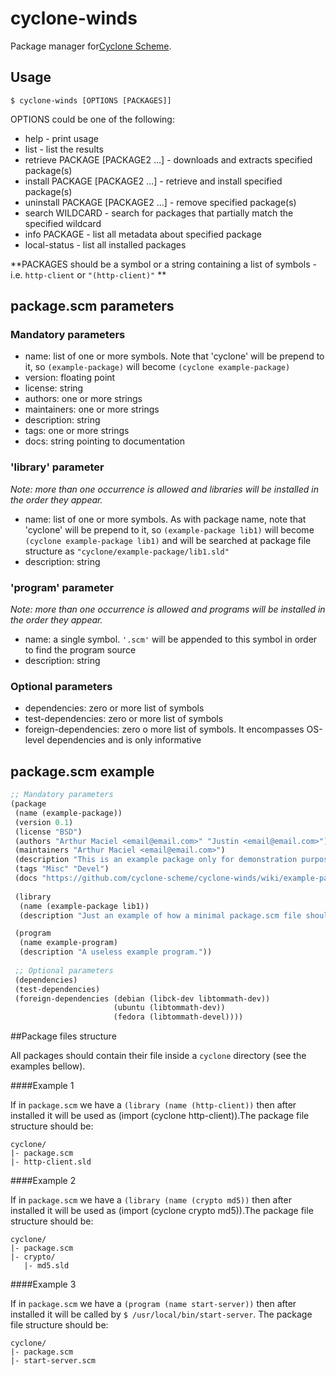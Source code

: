 # cyclone-winds
Package manager for[Cyclone Scheme](https://cyclone-scheme.org).

## Usage

```
$ cyclone-winds [OPTIONS [PACKAGES]]
```
OPTIONS could be one of the following:
- help  -  print usage
- list  -  list the results
- retrieve PACKAGE [PACKAGE2 ...]  - downloads and extracts specified package(s)
- install PACKAGE [PACKAGE2 ...] - retrieve and install specified package(s)
- uninstall PACKAGE [PACKAGE2 ...] - remove specified package(s)
- search WILDCARD - search for packages that partially match the specified wildcard
- info PACKAGE - list all metadata about specified package
- local-status - list all installed packages

**PACKAGES should be a symbol or a string containing a list of symbols - i.e. `http-client` or `"(http-client)"`  **

## package.scm parameters

### Mandatory parameters

- name: list of one or more symbols. Note that 'cyclone' will be prepend to it, so `(example-package)` will become `(cyclone example-package)`
- version: floating point
- license: string
- authors: one or more strings
- maintainers: one or more strings
- description: string
- tags: one or more strings
- docs: string pointing to documentation

### 'library' parameter

*Note: more than one occurrence is allowed and libraries will be installed in the order they appear.*

- name: list of one or more symbols. As with package name, note that 'cyclone' will be prepend to it, so `(example-package lib1)` will become `(cyclone example-package lib1)` and will be searched at package file structure as `"cyclone/example-package/lib1.sld"`
- description: string

### 'program' parameter

*Note: more than one occurrence is allowed and programs will be installed in the order they appear.*

- name: a single symbol. `'.scm'` will be appended to this symbol in order to find the program source
- description: string

### Optional parameters
- dependencies: zero or more list of symbols
- test-dependencies: zero or more list of symbols
- foreign-dependencies: zero o more list of symbols. It encompasses OS-level dependencies and is only informative

## package.scm example


```scheme
;; Mandatory parameters
(package
 (name (example-package))
 (version 0.1)          
 (license "BSD")       
 (authors "Arthur Maciel <email@email.com>" "Justin <email@email.com>")
 (maintainers "Arthur Maciel <email@email.com>")
 (description "This is an example package only for demonstration purposes.")
 (tags "Misc" "Devel")
 (docs "https://github.com/cyclone-scheme/cyclone-winds/wiki/example-package.md")
 
 (library
  (name (example-package lib1))
  (description "Just an example of how a minimal package.scm file should look like"))

 (program
  (name example-program)
  (description "A useless example program."))
 
 ;; Optional parameters
 (dependencies) 
 (test-dependencies)
 (foreign-dependencies (debian (libck-dev libtommath-dev))
                       (ubuntu (libtommath-dev))
                       (fedora (libtommath-devel))))
```

##Package files structure

All packages should contain their file inside a `cyclone` directory (see the examples bellow).

####Example 1

If in `package.scm` we have a `(library (name (http-client))` then after installed it will be used as (import (cyclone http-client)).The package file structure should be:

```
cyclone/
|- package.scm
|- http-client.sld
```

####Example 2

If in `package.scm` we have a `(library (name (crypto md5))` then after installed it will be used as (import (cyclone crypto md5)).The package file structure should be:

```
cyclone/
|- package.scm
|- crypto/
   |- md5.sld
```

####Example 3

If in `package.scm` we have a `(program (name start-server))` then after installed it will be called by `$ /usr/local/bin/start-server`. The package file structure should be:

```
cyclone/
|- package.scm
|- start-server.scm
```
